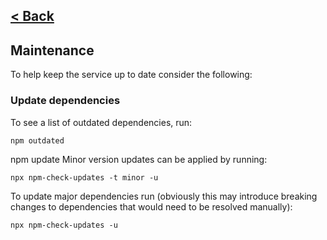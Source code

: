 [< Back](../README.md)
---

## Maintenance

To help keep the service up to date consider the following:

### Update dependencies

To see a list of outdated dependencies, run:

```
npm outdated
```

npm update Minor version updates can be applied by running:

```
npx npm-check-updates -t minor -u
```

To update major dependencies run (obviously this may introduce breaking changes to dependencies that
would need to be resolved manually):

```
npx npm-check-updates -u
```
